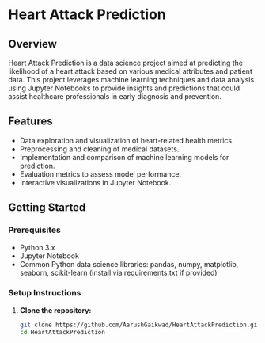 # Heart Attack Prediction

## Overview

Heart Attack Prediction is a data science project aimed at predicting the likelihood of a heart attack based on various medical attributes and patient data. This project leverages machine learning techniques and data analysis using Jupyter Notebooks to provide insights and predictions that could assist healthcare professionals in early diagnosis and prevention.

## Features

- Data exploration and visualization of heart-related health metrics.
- Preprocessing and cleaning of medical datasets.
- Implementation and comparison of machine learning models for prediction.
- Evaluation metrics to assess model performance.
- Interactive visualizations in Jupyter Notebook.

## Getting Started

### Prerequisites

- Python 3.x
- Jupyter Notebook
- Common Python data science libraries: pandas, numpy, matplotlib, seaborn, scikit-learn (install via requirements.txt if provided)

### Setup Instructions

1. **Clone the repository:**
   ```bash
   git clone https://github.com/AarushGaikwad/HeartAttackPrediction.git
   cd HeartAttackPrediction

   
